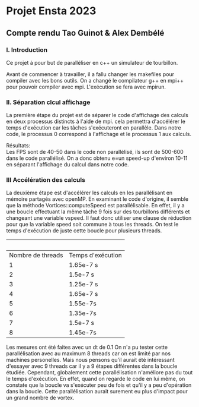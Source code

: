 # Projet Ensta 2023
## Compte rendu Tao Guinot & Alex Dembélé
  



  
### I. Introduction
Ce projet à pour but de paralléliser en c++ un simulateur de tourbillon.  

  
Avant de commencer à travailler, il a fallu changer les makefiles pour compiler avec les bons outils. On a changé le compilateur g++ en mpi++ pour pouvoir compiler avec mpi. L'exécution se fera avec mpirun.

### II. Séparation clcul affichage
La première étape du projet est de séparer le code d'affichage des calculs en deux processus distincts à l'aide de mpi. cela permettra d'accélérer le temps d'exécution car les tâches s'exécuteront en parallèle. Dans notre code, le processus 0 correspond à l'affichage et le processus 1 aux calculs.

Résultats:  
Les FPS sont de 40-50 dans le code non parallélisé, ils sont de 500-600 dans le code parallélisé. On a donc obtenu e=un speed-up d'environ 10-11 en séparant l'affichage du calcul dans notre code.

### III Accélération des calculs
La deuxième étape est d'accélérer les calculs en les parallélisant en mémoire partagés avec openMP.
En examinant le code d'origine, il semble que la méthode Vortices::computeSpeed est parallélisable. En effet, il y a une boucle effectuant la même tâche 9 fois sur des tourbillons différents et changeant une variable vspeed. Il faut donc utiliser une clause de réduction pour que la variable speed soit commune à tous les threads. On test le temps d'exécution de juste cette boucle pour plusieurs threads.

| | |
|---|---|
|Nombre de threads|Temps d'exécution|
|1| 1.65e-7 s |
|2| 1.5e-7 s |
|3| 1.25e-7 s|
|4| 1.65e-7 s |
|5| 1.55e-7s|
|6| 1.35e-7s|
|7| 1.5e-7 s|
|8| 1.45e-7s|

Les mesures ont été faites avec un dt de 0.1
On n'a pu tester cette parallélisation avec au maximum 8 threads car on est limité par nos machines personelles. Mais nous pensons qu'il aurait été intéressant d'essayer avec 9 threads car il y a 9 étapes différentes dans la boucle étudiée.
Cependant, globalement cette parallélisation n'améliore pas du tout le temps d'exécution. En effet, quand on regarde le code en lui même, on constate que la boucle va s'exécuter peu de fois et qu'il y a peu d'opération dans la boucle. Cette parallélisation aurait surement eu plus d'impact pour un grand nombre de vortex.



